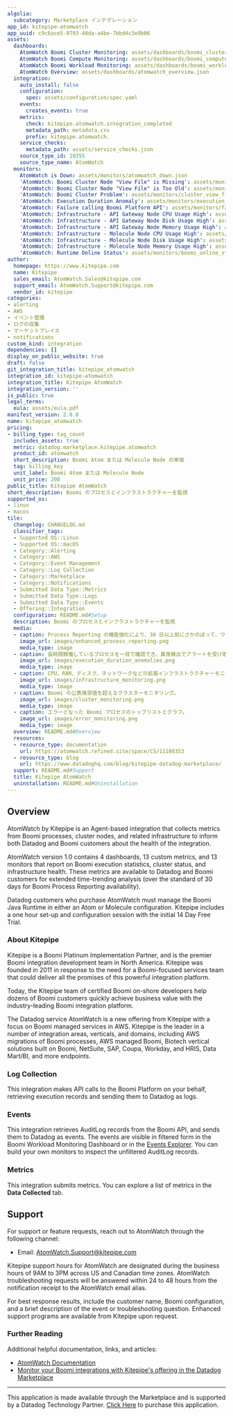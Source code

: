 ```yaml
---
algolia:
  subcategory: Marketplace インテグレーション
app_id: kitepipe-atomwatch
app_uuid: c9c6ace5-9793-48da-a4be-7bbd4c3e9b06
assets:
  dashboards:
    AtomWatch Boomi Cluster Monitoring: assets/dashboards/boomi_cluster_monitoring2.json
    AtomWatch Boomi Compute Monitoring: assets/dashboards/boomi_compute_monitoring2.json
    AtomWatch Boomi Workload Monitoring: assets/dashboards/boomi_workload_monitoring2.json
    AtomWatch Overview: assets/dashboards/atomwatch_overview.json
  integration:
    auto_install: false
    configuration:
      spec: assets/configuration/spec.yaml
    events:
      creates_events: true
    metrics:
      check: kitepipe.atomwatch.integration_completed
      metadata_path: metadata.csv
      prefix: kitepipe.atomwatch.
    service_checks:
      metadata_path: assets/service_checks.json
    source_type_id: 10355
    source_type_name: AtomWatch
  monitors:
    AtomWatch is Down: assets/monitors/atomwatch_down.json
    'AtomWatch: Boomi Cluster Node "View File" is Missing': assets/monitors/cluster_view_file_missing.json
    'AtomWatch: Boomi Cluster Node "View File" is Too Old': assets/monitors/cluster_view_file_too_old.json
    'AtomWatch: Boomi Cluster Problem': assets/monitors/cluster_view_file_problem.json
    'AtomWatch: Execution Duration Anomaly': assets/monitors/execution_duration_anomaly.json
    'AtomWatch: Failure calling Boomi Platform API': assets/monitors/failed_boomi_platform_api_call.json
    'AtomWatch: Infrastructure - API Gateway Node CPU Usage High': assets/monitors/api_gw_node_cpu.json
    'AtomWatch: Infrastructure - API Gateway Node Disk Usage High': assets/monitors/api_gw_node_disk.json
    'AtomWatch: Infrastructure - API Gateway Node Memory Usage High': assets/monitors/api_gw_node_ram.json
    'AtomWatch: Infrastructure - Molecule Node CPU Usage High': assets/monitors/molecule_node_cpu.json
    'AtomWatch: Infrastructure - Molecule Node Disk Usage High': assets/monitors/molecule_node_disk.json
    'AtomWatch: Infrastructure - Molecule Node Memory Usage High': assets/monitors/molecule_node_ram.json
    'AtomWatch: Runtime Online Status': assets/monitors/boomi_online_status.json
author:
  homepage: https://www.kitepipe.com
  name: Kitepipe
  sales_email: AtomWatch.Sales@kitepipe.com
  support_email: AtomWatch.Support@kitepipe.com
  vendor_id: kitepipe
categories:
- alerting
- AWS
- イベント管理
- ログの収集
- マーケットプレイス
- notifications
custom_kind: integration
dependencies: []
display_on_public_website: true
draft: false
git_integration_title: kitepipe_atomwatch
integration_id: kitepipe-atomwatch
integration_title: Kitepipe AtomWatch
integration_version: ''
is_public: true
legal_terms:
  eula: assets/eula.pdf
manifest_version: 2.0.0
name: kitepipe_atomwatch
pricing:
- billing_type: tag_count
  includes_assets: true
  metric: datadog.marketplace.kitepipe.atomwatch
  product_id: atomwatch
  short_description: Boomi Atom または Molecule Node の単価
  tag: billing_key
  unit_label: Boomi Atom または Molecule Node
  unit_price: 200
public_title: Kitepipe AtomWatch
short_description: Boomi のプロセスとインフラストラクチャーを監視
supported_os:
- linux
- macos
tile:
  changelog: CHANGELOG.md
  classifier_tags:
  - Supported OS::Linux
  - Supported OS::macOS
  - Category::Alerting
  - Category::AWS
  - Category::Event Management
  - Category::Log Collection
  - Category::Marketplace
  - Category::Notifications
  - Submitted Data Type::Metrics
  - Submitted Data Type::Logs
  - Submitted Data Type::Events
  - Offering::Integration
  configuration: README.md#Setup
  description: Boomi のプロセスとインフラストラクチャーを監視
  media:
  - caption: Process Reporting の機能強化により、30 日以上前にさかのぼって、ワイルドカードを使用してより多くのフィールドでフィルターをかけることができます。
    image_url: images/enhanced_process_reporting.png
    media_type: image
  - caption: 長時間稼働しているプロセスを一目で確認でき、異常検出でアラートを受け取れます。
    image_url: images/execution_duration_anomalies.png
    media_type: image
  - caption: CPU、RAM、ディスク、ネットワークなどの拡張インフラストラクチャーモニタリング。
    image_url: images/infrastructure_monitoring.png
    media_type: image
  - caption: Boomi の公表推奨値を超えるクラスターモニタリング。
    image_url: images/cluster_monitoring.png
    media_type: image
  - caption: エラーとなった Boomi プロセスのトップリストとグラフ。
    image_url: images/error_monitoring.png
    media_type: image
  overview: README.md#Overview
  resources:
  - resource_type: documentation
    url: https://atomwatch.refined.site/space/CS/11108353
  - resource_type: blog
    url: https://www.datadoghq.com/blog/kitepipe-datadog-marketplace/
  support: README.md#Support
  title: Kitepipe AtomWatch
  uninstallation: README.md#Uninstallation
---
```


<!--  SOURCED FROM https://github.com/DataDog/marketplace -->


## Overview

AtomWatch by Kitepipe is an Agent-based integration that collects metrics from Boomi processes, cluster nodes, and related infrastructure to inform both Datadog and Boomi customers about the health of the integration.

AtomWatch version 1.0 contains 4 dashboards, 13 custom metrics, and 13 monitors that report on Boomi execution statistics, cluster status, and infrastructure health. These metrics are available to Datadog and Boomi customers for extended time-trending analysis (over the standard of 30 days for Boomi Process Reporting availability).

Datadog customers who purchase AtomWatch must manage the Boomi Java Runtime in either an Atom or Molecule configuration. Kitepipe includes a one hour set-up and configuration session with the initial 14 Day Free Trial.

### About Kitepipe

Kitepipe is a Boomi Platinum Implementation Partner, and is the premier Boomi integration development team in North America. Kitepipe was founded in 2011 in response to the need for a Boomi-focused services team that could deliver all the promises of this powerful integration platform. 

Today, the Kitepipe team of certified Boomi on-shore developers help dozens of Boomi customers quickly achieve business value with the industry-leading Boomi integration platform.

The Datadog service AtomWatch is a new offering from Kitepipe with a focus on Boomi managed services in AWS. Kitepipe is the leader in a number of integration areas, verticals, and domains, including AWS migrations of Boomi processes, AWS managed Boomi, Biotech vertical solutions built on Boomi, NetSuite, SAP, Coupa, Workday, and HRIS, Data Mart/BI, and more endpoints.

### Log Collection

This integration makes API calls to the Boomi Platform on your behalf, retrieving execution records and sending them to Datadog as logs.

### Events

This integration retrieves AuditLog records from the Boomi API, and sends them to Datadog as events. The events are visible in filtered form in the Boomi Workload Monitoring Dashboard or in the [Events Explorer][1]. You can build your own monitors to inspect the unfiltered AuditLog records.

### Metrics

This integration submits metrics. You can explore a list of metrics in the **Data Collected** tab. 

## Support

For support or feature requests, reach out to AtomWatch through the following channel:

- Email: [AtomWatch.Support@kitepipe.com][11]

Kitepipe support hours for AtomWatch are designated during the business hours of 9AM to 3PM across US and Canadian time zones. AtomWatch troubleshooting requests will be answered within 24 to 48 hours from the notification receipt to the AtomWatch email alias.

For best response results, include the customer name, Boomi configuration, and a brief description of the event or troubleshooting question. Enhanced support programs are available from Kitepipe upon request.

### Further Reading

Additional helpful documentation, links, and articles:

- [AtomWatch Documentation][9]
- [Monitor your Boomi integrations with Kitepipe's offering in the Datadog Marketplace][12]

[1]: https://app.datadoghq.com/event/explorer
[2]: https://help.boomi.com/bundle/atomsphere_platform/page/int-Adding_API_tokens.html
[3]: https://help.boomi.com/bundle/integration/page/t-atm-Attaching_a_role_to_an_Environment.html
[4]: https://app.datadoghq.com/logs
[5]: https://app.datadoghq.com/account/settings#agent/overview
[6]: https://help.boomi.com/bundle/integration/page/r-atm-Startup_Properties_panel.html
[7]: https://help.boomi.com/bundle/integration/page/r-atm-Cluster_Status_panel.html
[8]: https://help.boomi.com/bundle/api_management/page/api-API_Gateway_settings.html
[9]: https://atomwatch.refined.site/space/CS/11108353
[10]: https://www.kitepipe.com/
[11]: mailto:AtomWatch.Support@kitepipe.com
[12]: https://www.datadoghq.com/blog/kitepipe-datadog-marketplace/

---
This application is made available through the Marketplace and is supported by a Datadog Technology Partner. <a href="https://app.datadoghq.com/marketplace/app/kitepipe-atomwatch" target="_blank">Click Here</a> to purchase this application.
